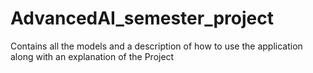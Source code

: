 # AdvancedAI_semester_project
Contains all the models and a description of how to use the application along with an explanation of the Project 

